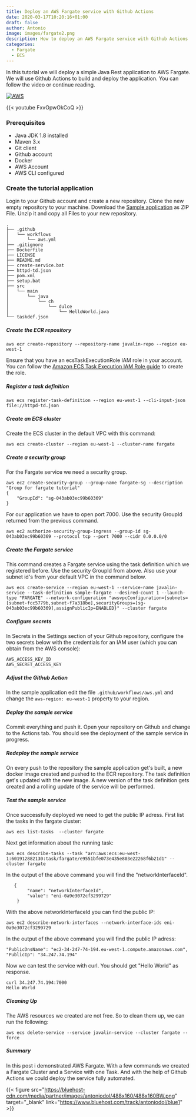 ```yaml
---
title: Deploy an AWS Fargate service with Github Actions
date: 2020-03-17T10:20:16+01:00
draft: false
author: Antonio
image: images/fargate2.png
description: How to deploy an AWS Fargate service with Github Actions
categories: 
  - Fargate
  - ECS
---
```


In this tutorial we will deploy a simple Java Rest application to AWS Fargate. We will use Github Actions to build and deploy the application. You can follow the video or continue reading.

[![AWS](https://static.shareasale.com/image/43514/468X6010.jpg)](https://shareasale.com/r.cfm?b=1373702&amp;u=2310472&amp;m=43514&amp;urllink=&amp;afftrack=)

{{< youtube FxvOpwOkCoQ >}}

### Prerequisites
* Java JDK 1.8 installed
* Maven 3.x
* Git client
* Github account
* Docker
* AWS Account
* AWS CLI configured

### Create the tutorial application
Login to your Github account and create a new repository. Clone the new empty repository to your machine. Download the [Sample application](https://github.com/rmortale/javalin-rest/tree/tutorial) as ZIP File. Unzip it and copy all Files to your new repository.

    .
    ├── .github
    │   └── workflows
    │       └── aws.yml
    ├── .gitignore
    ├── Dockerfile
    ├── LICENSE
    ├── README.md
    ├── create-service.bat
    ├── httpd-td.json
    ├── pom.xml
    ├── setup.bat
    ├── src
    │   └── main
    │       └── java
    │           └── ch
    │               └── dulce
    │                   └── HelloWorld.java
    └── taskdef.json
    
##### Create the ECR repository
    aws ecr create-repository --repository-name javalin-repo --region eu-west-1

Ensure that you have an ecsTaskExecutionRole IAM role in your account. You can follow the [Amazon ECS Task Execution IAM Role guide](https://docs.aws.amazon.com/AmazonECS/latest/developerguide/task_execution_IAM_role.html) to create the role.

##### Register a task definition
    aws ecs register-task-definition --region eu-west-1 --cli-input-json file://httpd-td.json

##### Create an ECS cluster
Create the ECS cluster in the default VPC with this command:

    aws ecs create-cluster --region eu-west-1 --cluster-name fargate

##### Create a security group
For the Fargate service we need a security group.

    aws ec2 create-security-group --group-name fargate-sg --description "Group for fargate tutorial"
    {
        "GroupId": "sg-043ab03ec99b60369"
    }

For our application we have to open port 7000. Use the security GroupId returned from the previous command.

    aws ec2 authorize-security-group-ingress --group-id sg-043ab03ec99b60369 --protocol tcp --port 7000 --cidr 0.0.0.0/0

##### Create the Fargate service
This command creates a Fargate service using the task definition which we registered before. Use the security GroupId from above. Also use your subnet id's from your default VPC in the command below.
 
    aws ecs create-service --region eu-west-1 --service-name javalin-service --task-definition sample-fargate --desired-count 1 --launch-type "FARGATE" --network-configuration "awsvpcConfiguration={subnets=[subnet-fcc5779b,subnet-f7a318be],securityGroups=[sg-043ab03ec99b60369],assignPublicIp=ENABLED}" --cluster fargate

##### Configure secrets
In Secrets in the Settings section of your Github repository, configure the two secrets below with the credentials for an IAM user (which you can obtain from the AWS console):

    AWS_ACCESS_KEY_ID
    AWS_SECRET_ACCESS_KEY

##### Adjust the Github Action
In the sample application edit the file `.github/workflows/aws.yml` and change the `aws-region: eu-west-1` property to your region.

##### Deploy the sample service
Commit everything and push it. Open your repository on Github and change to the Actions tab. You should see the deployment of the sample service in progress.

##### Redeploy the sample service
On every push to the repository the sample application get's built, a new docker image created and pushed to the ECR repository. The task definition get's updated with the new image. A new version of the task definition gets created and a rolling update of the service will be performed.

##### Test the sample service
Once successfully deployed we need to get the public IP adress. First list the tasks in the fargate cluster:

    aws ecs list-tasks  --cluster fargate

Next get information about the running task:

    aws ecs describe-tasks --task "arn:aws:ecs:eu-west-1:601912882130:task/fargate/e9551bfe073e435e803e22268f6b21d1" --cluster fargate

In the output of the above command you will find the "networkInterfaceId".

       {
            "name": "networkInterfaceId",
            "value": "eni-0a9e3072cf3299729"
        }

With the above networkInterfaceId you can find the public IP:

    aws ec2 describe-network-interfaces --network-interface-ids eni-0a9e3072cf3299729

In the output of the above command you will find the public IP adress:

    "PublicDnsName": "ec2-34-247-74-194.eu-west-1.compute.amazonaws.com",
    "PublicIp": "34.247.74.194"

Now we can test the service with curl. You should get "Hello World" as response.

    curl 34.247.74.194:7000
    Hello World

##### Cleaning Up
The AWS resources we created are not free. So to clean them up, we can run the following:

    aws ecs delete-service --service javalin-service --cluster fargate --force

##### Summary
In this post i demonstrated AWS Fargate. With a few commands we created a Fargate Cluster and a Service with one Task. And with the help of Github Actions we could deploy the service fully automated.

{{< figure src="https://bluehost-cdn.com/media/partner/images/antoniodol/488x160/488x160BW.png" target="_blank" link="https://www.bluehost.com/track/antoniodol/blue1" >}}

